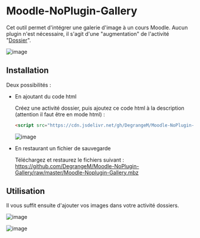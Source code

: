 # Moodle-NoPlugin-Gallery

Cet outil permet d'intégrer une galerie d'image à un cours Moodle. Aucun plugin n'est nécessaire, il s'agit d'une "augmentation" de l'activité "[Dossier](https://github.com/DegrangeM/Moodle-NoPlugin-Gallery/assets/53106394/0a0d6d56-f6b3-4971-bce2-f1c052e0a786)". 

![image](https://github.com/DegrangeM/Moodle-NoPlugin-Gallery/assets/53106394/0ed817ec-3a55-458b-bda0-e4ffadd09fae)

## Installation
Deux possibilités :

- En ajoutant du code html

  Créez une activité dossier, puis ajoutez ce code html à la description (attention il faut être en mode html) :

  ```html
  <script src="https://cdn.jsdelivr.net/gh/DegrangeM/Moodle-NoPlugin-Gallery/script.js"></script>
  ```

  ![image](https://github.com/DegrangeM/Moodle-NoPlugin-Gallery/assets/53106394/7b741f44-9240-4863-96f5-6a9e625a2584)


- En restaurant un fichier de sauvegarde
  
  Téléchargez et restaurez le fichiers suivant : https://github.com/DegrangeM/Moodle-NoPlugin-Gallery/raw/master/Moodle-Noplugin-Gallery.mbz


## Utilisation
Il vous suffit ensuite d'ajouter vos images dans votre activité dossiers.

![image](https://github.com/DegrangeM/Moodle-NoPlugin-Gallery/assets/53106394/2194247e-7bf7-4504-81fd-3ae398694997)

![image](https://github.com/DegrangeM/Moodle-NoPlugin-Gallery/assets/53106394/3aa4d004-7b0e-44d6-97ec-8bd687c80220)
